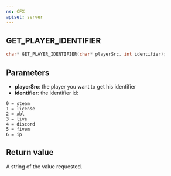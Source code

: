 ```yaml
---
ns: CFX
apiset: server
---
```

## GET_PLAYER_IDENTIFIER

```c
char* GET_PLAYER_IDENTIFIER(char* playerSrc, int identifier);
```


## Parameters
* **playerSrc**: the player you want to get his identifier
* **identifier**: the identifier id:
```
0 = steam
1 = license
2 = xbl
3 = live
4 = discord
5 = fivem
6 = ip
```

## Return value
A string of the value requested.
